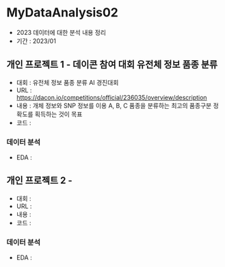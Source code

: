 # MyDataAnalysis02
* 2023 데이터에 대한 분석 내용 정리
* 기간 : 2023/01
## 개인 프로젝트 1 - 데이콘 참여 대회 유전체 정보 품종 분류
* 대회 : 유전체 정보 품종 분류 AI 경진대회
* URL : https://dacon.io/competitions/official/236035/overview/description
* 내용 : 개체 정보와 SNP 정보를 이용 A, B, C 품종을 분류하는 최고의 품종구분 정확도를 획득하는 것이 목표
* 코드 :
### 데이터 분석
* EDA : 
## 개인 프로젝트 2 - 
* 대회 : 
* URL : 
* 내용 : 
* 코드 :
### 데이터 분석
* EDA : 
